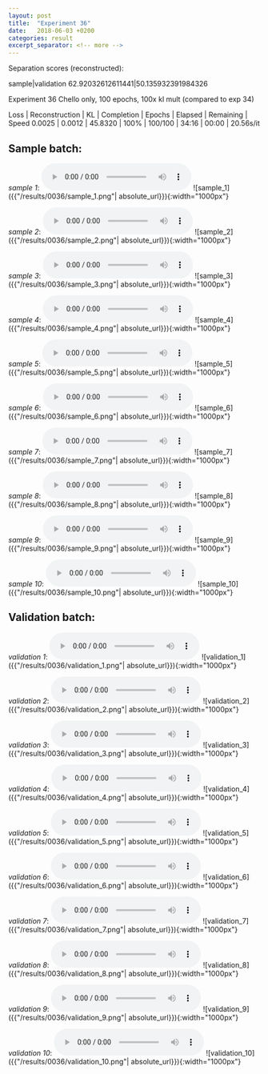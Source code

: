 ```yaml
---
layout: post
title:  "Experiment 36"
date:   2018-06-03 +0200
categories: result
excerpt_separator: <!-- more -->
---
```

Separation scores (reconstructed):

sample|validation
62.92032612611441|50.135932391984326
<!-- more -->
Experiment 36
Chello only, 100 epochs, 100x kl mult (compared to exp 34)

Loss | Reconstruction | KL | Completion | Epochs | Elapsed | Remaining | Speed
0.0025 | 0.0012 | 45.8320 | 100% | 100/100 | 34:16 | 00:00 | 20.56s/it

## **Sample batch**:
_sample 1_:
<audio src="/ResultsOverview/results/0036/sample_1.wav" controls preload></audio>
![sample_1]({{"/results/0036/sample_1.png"| absolute_url}}){:width="1000px"}

_sample 2_:
<audio src="/ResultsOverview/results/0036/sample_2.wav" controls preload></audio>
![sample_2]({{"/results/0036/sample_2.png"| absolute_url}}){:width="1000px"}

_sample 3_:
<audio src="/ResultsOverview/results/0036/sample_3.wav" controls preload></audio>
![sample_3]({{"/results/0036/sample_3.png"| absolute_url}}){:width="1000px"}

_sample 4_:
<audio src="/ResultsOverview/results/0036/sample_4.wav" controls preload></audio>
![sample_4]({{"/results/0036/sample_4.png"| absolute_url}}){:width="1000px"}

_sample 5_:
<audio src="/ResultsOverview/results/0036/sample_5.wav" controls preload></audio>
![sample_5]({{"/results/0036/sample_5.png"| absolute_url}}){:width="1000px"}

_sample 6_:
<audio src="/ResultsOverview/results/0036/sample_6.wav" controls preload></audio>
![sample_6]({{"/results/0036/sample_6.png"| absolute_url}}){:width="1000px"}

_sample 7_:
<audio src="/ResultsOverview/results/0036/sample_7.wav" controls preload></audio>
![sample_7]({{"/results/0036/sample_7.png"| absolute_url}}){:width="1000px"}

_sample 8_:
<audio src="/ResultsOverview/results/0036/sample_8.wav" controls preload></audio>
![sample_8]({{"/results/0036/sample_8.png"| absolute_url}}){:width="1000px"}

_sample 9_:
<audio src="/ResultsOverview/results/0036/sample_9.wav" controls preload></audio>
![sample_9]({{"/results/0036/sample_9.png"| absolute_url}}){:width="1000px"}

_sample 10_:
<audio src="/ResultsOverview/results/0036/sample_10.wav" controls preload></audio>
![sample_10]({{"/results/0036/sample_10.png"| absolute_url}}){:width="1000px"}

## **Validation batch**:
_validation 1_:
<audio src="/ResultsOverview/results/0036/validation_1.wav" controls preload></audio>
![validation_1]({{"/results/0036/validation_1.png"| absolute_url}}){:width="1000px"}

_validation 2_:
<audio src="/ResultsOverview/results/0036/validation_2.wav" controls preload></audio>
![validation_2]({{"/results/0036/validation_2.png"| absolute_url}}){:width="1000px"}

_validation 3_:
<audio src="/ResultsOverview/results/0036/validation_3.wav" controls preload></audio>
![validation_3]({{"/results/0036/validation_3.png"| absolute_url}}){:width="1000px"}

_validation 4_:
<audio src="/ResultsOverview/results/0036/validation_4.wav" controls preload></audio>
![validation_4]({{"/results/0036/validation_4.png"| absolute_url}}){:width="1000px"}

_validation 5_:
<audio src="/ResultsOverview/results/0036/validation_5.wav" controls preload></audio>
![validation_5]({{"/results/0036/validation_5.png"| absolute_url}}){:width="1000px"}

_validation 6_:
<audio src="/ResultsOverview/results/0036/validation_6.wav" controls preload></audio>
![validation_6]({{"/results/0036/validation_6.png"| absolute_url}}){:width="1000px"}

_validation 7_:
<audio src="/ResultsOverview/results/0036/validation_7.wav" controls preload></audio>
![validation_7]({{"/results/0036/validation_7.png"| absolute_url}}){:width="1000px"}

_validation 8_:
<audio src="/ResultsOverview/results/0036/validation_8.wav" controls preload></audio>
![validation_8]({{"/results/0036/validation_8.png"| absolute_url}}){:width="1000px"}

_validation 9_:
<audio src="/ResultsOverview/results/0036/validation_9.wav" controls preload></audio>
![validation_9]({{"/results/0036/validation_9.png"| absolute_url}}){:width="1000px"}

_validation 10_:
<audio src="/ResultsOverview/results/0036/validation_10.wav" controls preload></audio>
![validation_10]({{"/results/0036/validation_10.png"| absolute_url}}){:width="1000px"}
